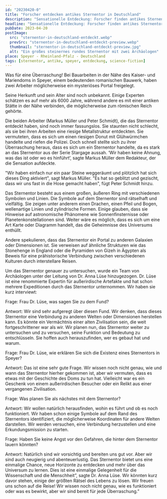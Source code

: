 ```yaml
---
id: "20230420-0"
title: "Forscher entdecken antikes Sternentor in Deutschland"
description: "Sensationelle Entdeckung: Forscher finden antikes Sternentor in der Nähe der Stadt Speyer in Deutschland. Lese jetzt hier mehr dazu."
headline: "Sensationelle Entdeckung: Forscher finden antikes Sternentor in der Nähe der Stadt Speyer in Deutschland"
pubDate: 2023-04-20
postImage:
  src: "sternentor-in-deutschland-entdeckt.webp"
  prevSrc: "sternentor-in-deutschland-entdeckt-preview.webp"
  thumbnail: "sternentor-in-deutschland-entdeckt-preview.jpg"
  alt: "Ein großes steinernes rundes Sternentor mit zwei Archäologen"
place: Speyer - Rheinland-Pfalz - Deutschland
tags: [sternentor, antike, speyer, entdeckung, science-fiction]
---
```


Was für eine Überraschung! Bei Bauarbeiten in der Nähe des Kaiser- und Mariendoms in Speyer, einem bedeutenden romanischen Bauwerk, haben zwei Arbeiter möglicherweise ein mysteriöses Portal freigelegt.

Seine Herkunft und sein Alter sind noch unbekannt. Einige Experten schätzen es auf mehr als 6000 Jahre, während andere es mit einer antiken Stätte in der Nähe verbinden, die möglicherweise zum römischen Reich gehörte.

Die beiden Arbeiter (Markus Müller und Peter Schmidt), die das Sternentor entdeckt haben, sind noch immer fassungslos. Sie staunten nicht schlecht, als sie bei ihren Arbeiten eine riesige Metallstruktur entdeckten. Sie vermuteten, dass es sich um einen riesigen Donut mit Glühwürmchen handelte und riefen die Polizei. Doch schnell stellte sich zu ihrer Überraschung heraus, dass es sich um ein Sternentor handelte, da es stark an das Sternentor aus der Serie Stargage aussah. ‘Wir haben keine Ahnung, was das ist oder wo es hinführt’, sagte Markus Müller dem Redakteur, der die Sensation aufdeckte.

"Wir haben einfach nur ein paar Steine weggeräumt und plötzlich hat sich dieses Ding aktiviert", sagt Markus Müller. "Es hat so geblitzt und gezischt, dass wir uns fast in die Hose gemacht haben", fügt Peter Schmidt hinzu.

Das Sternentor besteht aus einem großen, äußeren Ring mit verschiedenen Symbolen und Linien. Die Symbole auf dem Sternentor sind rätselhaft und vielfältig. Sie zeigen unter anderem einen Drachen, einen Pfeil und Bogen, wellenartige Linien und zylindrische Formen. Einige glauben, dass sie Hinweise auf astronomische Phänomene wie Sonnenfinsternisse oder Planetenkonstellationen sind. Weiter wäre es möglich, dass es sich um eine Art Karte oder Diagramm handelt, das die Geheimnisse des Universums enthüllt.

Andere spekulieren, dass das Sternentor ein Portal zu anderen Galaxien oder Dimensionen ist. Sie verweisen auf ähnliche Strukturen wie das Stonehenge in England oder die Pyramiden von Gizeh in Ägypten als Beweis für eine prähistorische Verbindung zwischen verschiedenen Kulturen durch interstellare Reisen.

Um das Sternentor genauer zu untersuchen, wurde ein Team von Archäologen unter der Leitung von Dr. Anna Lüse hinzugezogen. Dr. Lüse ist eine renommierte Expertin für außerirdische Artefakte und hat schon mehrere Expeditionen durch das Sternentor unternommen. Wir haben sie kurz interviewt:

Frage: Frau Dr. Lüse, was sagen Sie zu dem Fund?

Antwort: Wir sind sehr aufgeregt über diesen Fund. Wir denken, dass dieses Sternentor eine Verbindung zu anderen Welten oder Dimensionen herstellen kann. Es könnte ein Vermächtnis einer alten Zivilisation sein, die weit fortgeschrittener war als wir. Wir planen nun, das Sternentor weiter zu untersuchen und zu versuchen, seine Funktion und Bedeutung zu entschlüsseln. Sie hoffen auch herauszufinden, wer es gebaut hat und warum.

Frage: Frau Dr. Lüse, wie erklären Sie sich die Existenz eines Sternentors in Speyer?

Antwort: Das ist eine sehr gute Frage. Wir wissen noch nicht genau, wie und wann das Sternentor hierher gekommen ist, aber wir vermuten, dass es etwas mit der Geschichte des Doms zu tun hat. Vielleicht war es ein Geschenk von einem außerirdischen Besucher oder ein Relikt aus einer vergangenen Zivilisation.

Frage: Was planen Sie als nächstes mit dem Sternentor?

Antwort: Wir wollen natürlich herausfinden, wohin es führt und ob es noch funktioniert. Wir haben schon einige Symbole auf dem Rand des Sternentors identifiziert, die möglicherweise Koordinaten für andere Welten darstellen. Wir werden versuchen, eine Verbindung herzustellen und eine Erkundungsmission zu starten.

Frage: Haben Sie keine Angst vor den Gefahren, die hinter dem Sternentor lauern könnten?

Antwort: Natürlich sind wir vorsichtig und bereiten uns gut vor. Aber wir sind auch neugierig und abenteuerlustig. Das Sternentor bietet uns eine einmalige Chance, neue Horizonte zu entdecken und mehr über das Universum zu lernen. Dies ist eine einmalige Gelegenheit für die Wissenschaft und die Menschheit”, sagte Dr. Anna Lüse. Wir könnten kurz davor stehen, einige der größten Rätsel des Lebens zu lösen. Wir freuen uns schon auf die Reise! Wir wissen noch nicht genau, wie es funktioniert oder was es bewirkt, aber wir sind bereit für jede Überraschung.”
